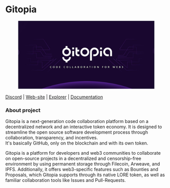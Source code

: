# Gitopia

<figure><img src="../../.gitbook/assets/og-gitopia.png" alt=""><figcaption></figcaption></figure>

[Discord](https://discord.gg/AfNgVRyy) | [Web-site](https://gitopia.com/home) | [Explorer](https://gitopia.exploreme.pro/validators) | [Documentation](https://docs.gitopia.com/)

### About project <a href="#y32n" id="y32n"></a>

Gitopia is a next-generation code collaboration platform based on a decentralized network and an interactive token economy. It is designed to streamline the open source software development process through collaboration, transparency, and incentives.\
It's basically GitHub, only on the blockchain and with its own token.

Gitopia is a platform for developers and web3 communities to collaborate on open-source projects in a decentralized and censorship-free environment by using permanent storage through Filecoin, Arweave, and IPFS. Additionally, it offers web3-specific features such as Bounties and Proposals, which Gitopia supports through its native LORE token, as well as familiar collaboration tools like Issues and Pull-Requests.

###
